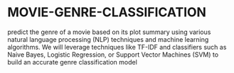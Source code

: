 # MOVIE-GENRE-CLASSIFICATION
predict the genre of a movie based on its plot summary using various natural language processing (NLP) techniques and machine learning algorithms. We will leverage techniques like TF-IDF and classifiers such as Naive Bayes, Logistic Regression, or Support Vector Machines (SVM) to build an accurate genre classification model
